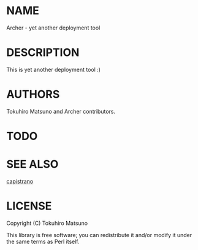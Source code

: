 # NAME

Archer - yet another deployment tool

# DESCRIPTION

This is yet another deployment tool :)

# AUTHORS

Tokuhiro Matsuno and Archer contributors.

# TODO

# SEE ALSO

[capistrano](http://search.cpan.org/perldoc?capistrano)

# LICENSE

Copyright (C) Tokuhiro Matsuno

This library is free software; you can redistribute it and/or modify
it under the same terms as Perl itself.
